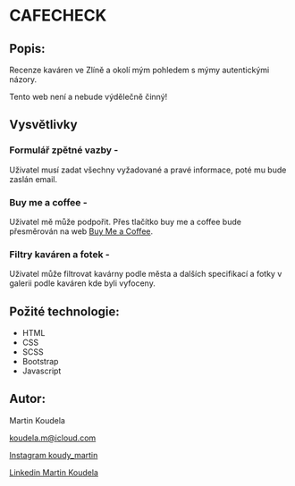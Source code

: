 # CAFECHECK

## Popis:
Recenze kaváren ve Zlíně a okolí mým pohledem s mýmy autentickými názory.

Tento web není a nebude výdělečně činný!

## Vysvětlivky

### Formulář zpětné vazby -
Uživatel musí zadat všechny vyžadované a pravé informace, poté mu bude zaslán email.

### Buy me a coffee - 
Uživatel mě může podpořit. Přes tlačítko buy me a coffee bude přesměrován na web  [Buy Me a Coffee](buymeacoffee.com/martinkoudela).

### Filtry kaváren a fotek - 
Uživatel může filtrovat kavárny podle města a dalších specifikací a fotky v galerii podle kaváren kde byli vyfoceny.

## Požité technologie:
- HTML
- CSS
- SCSS
- Bootstrap
- Javascript

## Autor:

Martin Koudela

[koudela.m@icloud.com](mailto:koudela.m@icloud.com)

[Instagram koudy_martin](https://www.instagram.com/koudy_martin?igsh=bzJ0Y2F4YzI3cGox&utm_source=qr)

[Linkedin Martin Koudela](https://www.linkedin.com/in/martin-koudela-a5b645343?utm_source=share&utm_campaign=share_via&utm_content=profile&utm_medium=ios_app)
